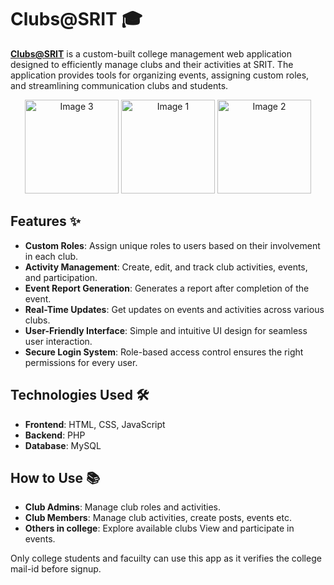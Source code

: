 # Clubs@SRIT 🎓

[**Clubs@SRIT**](https://clubsatsrit.in) is a custom-built college management web application designed to efficiently manage clubs and their activities at SRIT. The application provides tools for organizing events, assigning custom roles, and streamlining communication clubs and students.

<p align="center">
  <img src="https://github.com/user-attachments/assets/ad6117a1-c73f-4404-a961-c6f14845545f" alt="Image 3" width="150"/>
  <img src="https://github.com/user-attachments/assets/d57ffa92-2c8a-4701-b593-d4bb9ca1df3f" alt="Image 1" width="150"/>
  <img src="https://github.com/user-attachments/assets/0d3f498b-6723-4e8b-b80d-127f995b499a" alt="Image 2" width="150"/>
</p>

## Features ✨

- **Custom Roles**: Assign unique roles to users based on their involvement in each club.
- **Activity Management**: Create, edit, and track club activities, events, and participation.
- **Event Report Generation**: Generates a report after completion of the event.
- **Real-Time Updates**: Get updates on events and activities across various clubs.
- **User-Friendly Interface**: Simple and intuitive UI design for seamless user interaction.
- **Secure Login System**: Role-based access control ensures the right permissions for every user.

## Technologies Used 🛠️

- **Frontend**: HTML, CSS, JavaScript
- **Backend**: PHP
- **Database**: MySQL
  
## How to Use 📚

- **Club Admins**: Manage club roles and activities.
- **Club Members**: Manage club activities, create posts, events etc.
- **Others in college**: Explore available clubs View and participate in events.

Only college students and facuilty can use this app as it verifies the college mail-id before signup.
